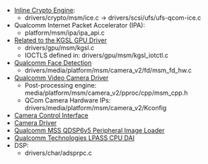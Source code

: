 - [Inline Crypto Engine](https://android.googlesource.com/kernel/msm.git/+/android-msm-bullhead-3.10-n-preview-1/Documentation/devicetree/bindings/crypto/msm/ice.txt):
	+ drivers/crypto/msm/ice.c -> drivers/scsi/ufs/ufs-qcom-ice.c 
- Qualcomm Internet Packet Accelerator (IPA):
	+ platform/msm/ipa/ipa_api.c
- [Related to the KGSL GPU Driver](https://android.googlesource.com/kernel/msm/+/android-msm-sony-cm-jb-3.0/Documentation/arm/msm/kgsl-sysfs.txt)
	+ drivers/gpu/msm/kgsl.c
	+ IOCTLS defined in: drivers/gpu/msm/kgsl_iotctl.c
- [Qualcomm Face Detection](https://android.googlesource.com/kernel/msm.git/+/android-msm-bullhead-3.10-n-preview-1/Documentation/devicetree/bindings/media/video/msm-fd.txt)
	+ drivers/media/platform/msm/camera_v2/fd/msm_fd_hw.c
- [Qualcomm Video Camera Driver](https://android.googlesource.com/kernel/msm/+/android-7.1.0_r0.2/Documentation/devicetree/bindings/media/video/msm-cpp.txt)
	+ Post-processing engine: media/platform/msm/camera_v2/pproc/cpp/msm_cpp.h
	+ QCom Camera Hardware IPs: drivers/media/platform/msm/camera_v2/Kconfig
- [Camera Control Interface](https://lwn.net/Articles/735236/)
- [Camera Driver](https://android.googlesource.com/kernel/msm/+/android-msm-wahoo-4.4-oreo-dr1/arch/arm/boot/dts/qcom/msm8998-camera.dtsi)
- [Qualcomm MSS QDSP6v5 Peripheral Image Loader](https://android.googlesource.com/kernel/msm/+/android-msm-3.9-usb-and-mmc-hacks/Documentation/devicetree/bindings/pil/pil-q6v5-mss.txt)
- [Qualcomm Technologies LPASS CPU DAI](https://www.kernel.org/doc/Documentation/devicetree/bindings/sound/qcom%2Clpass-cpu.txt)
- DSP:
	+ drivers/char/adsprpc.c
